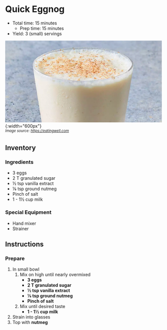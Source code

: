 # Quick Eggnog

- Total time: 15 minutes
    - Prep time: 15 minutes
- Yield: 3 (small) servings

![](./hero.jpg){:width="600px"}
<br />
_<sup>Image source: <https://eatingwell.com></sup>_

## Inventory

### Ingredients


- 3 eggs
- 2 T granulated sugar
- ½ tsp vanilla extract
- ⅛ tsp ground nutmeg
- Pinch of salt
- 1 - 1½ cup milk

### Special Equipment

- Hand mixer
- Strainer

## Instructions

### Prepare

1. In small bowl
    1. Mix on high until nearly overmixed
        - **3 eggs**
        - **2 T granulated sugar**
        - **½ tsp vanilla extract**
        - **⅛ tsp ground nutmeg**
        - **Pinch of salt**
    1. Mix until desired taste
        - **1 - 1½ cup milk**
1. Strain into glasses
1. Top with **nutmeg**
